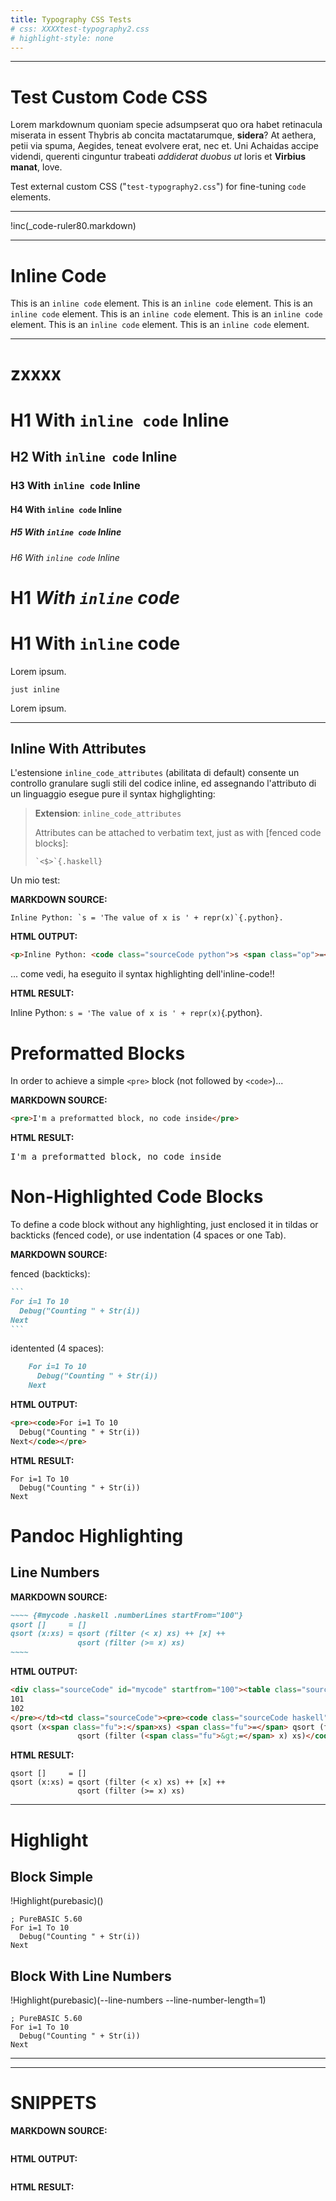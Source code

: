 ```yaml
---
title: Typography CSS Tests
# css: XXXXtest-typography2.css
# highlight-style: none
---
```



-------------

# Test Custom Code CSS

Lorem markdownum quoniam specie adsumpserat quo ora habet retinacula miserata in essent Thybris ab concita mactatarumque, **sidera**? At aethera, petii via spuma, Aegides, teneat evolvere erat, nec et. Uni Achaidas accipe videndi, querenti cinguntur trabeati *addiderat duobus ut* loris et **Virbius manat**, Iove.

Test external custom CSS ("`test-typography2.css`") for fine-tuning `code` elements.

----------------

!inc(_code-ruler80.markdown)

-------------

# Inline Code

This is an `inline code` element. This is an `inline code` element. This is an `inline code` element. This is an `inline code` element. This is an `inline code` element. This is an `inline code` element. This is an `inline code` element.

---------------------

# zxxxx


# H1 With `inline code` Inline

## H2 With `inline code` Inline

### H3 With `inline code` Inline

#### H4 With `inline code` Inline

##### H5 With `inline code` Inline

###### H6 With `inline code` Inline

# H1 _With `inline` code_

# H1 With `inline` code


Lorem ipsum.

`just inline`

Lorem ipsum.

---------------------

## Inline With Attributes

L'estensione `inline_code_attributes` (abilitata di default) consente un controllo granulare sugli stili del codice inline, ed assegnando l'attributo di un linguaggio esegue pure il syntax highglighting:

> __Extension__: `inline_code_attributes` 
>
> Attributes can be attached to verbatim text, just as with
[fenced code blocks]:
>
>     `<$>`{.haskell}

Un mio test:

__MARKDOWN SOURCE:__

``` 
Inline Python: `s = 'The value of x is ' + repr(x)`{.python}.
```

__HTML OUTPUT:__

``` html
<p>Inline Python: <code class="sourceCode python">s <span class="op">=</span> <span class="st">'The value of x is '</span> <span class="op">+</span> <span class="bu">repr</span>(x)</code>.</p>
```

... come vedi, ha eseguito il syntax highlighting dell'inline-code!!

__HTML RESULT:__

Inline Python: `s = 'The value of x is ' + repr(x)`{.python}.


# Preformatted Blocks

In order to achieve a simple `<pre>` block (not followed by  `<code>`)...


__MARKDOWN SOURCE:__

``` html
<pre>I'm a preformatted block, no code inside</pre>
```

__HTML RESULT:__

<pre>I'm a preformatted block, no code inside</pre>

# Non-Highlighted Code Blocks

To define a code block without any highlighting, just enclosed it in tildas or backticks (fenced code), or use indentation (4 spaces or one Tab).

__MARKDOWN SOURCE:__

fenced (backticks):

~~~~~~~~ markdown
```
For i=1 To 10
  Debug("Counting " + Str(i))
Next
```
~~~~~~~~

identented (4 spaces):

``` markdown
    For i=1 To 10
      Debug("Counting " + Str(i))
    Next
```

__HTML OUTPUT:__

``` html
<pre><code>For i=1 To 10
  Debug("Counting " + Str(i))
Next</code></pre>
```

__HTML RESULT:__

    For i=1 To 10
      Debug("Counting " + Str(i))
    Next


# Pandoc Highlighting

## Line Numbers

__MARKDOWN SOURCE:__

``` markdown
~~~~ {#mycode .haskell .numberLines startFrom="100"}
qsort []     = []
qsort (x:xs) = qsort (filter (< x) xs) ++ [x] ++
               qsort (filter (>= x) xs)
~~~~
```

__HTML OUTPUT:__

``` html
<div class="sourceCode" id="mycode" startfrom="100"><table class="sourceCode haskell numberLines"><tbody><tr class="sourceCode"><td class="lineNumbers"><pre>100
101
102
</pre></td><td class="sourceCode"><pre><code class="sourceCode haskell">qsort []     <span class="fu">=</span> []
qsort (x<span class="fu">:</span>xs) <span class="fu">=</span> qsort (filter (<span class="fu">&lt;</span> x) xs) <span class="fu">++</span> [x] <span class="fu">++</span>
               qsort (filter (<span class="fu">&gt;=</span> x) xs)</code></pre></td></tr></tbody></table></div>
```

__HTML RESULT:__

~~~~ {#mycode .haskell .numberLines startFrom="100"}
qsort []     = []
qsort (x:xs) = qsort (filter (< x) xs) ++ [x] ++
               qsort (filter (>= x) xs)
~~~~



----------------


# Highlight

## Block Simple

!Highlight(purebasic)()
~~~~~~~~~~
; PureBASIC 5.60
For i=1 To 10
  Debug("Counting " + Str(i))
Next
~~~~~~~~~~

## Block With Line Numbers

!Highlight(purebasic)(--line-numbers --line-number-length=1)
~~~~~~~~~~
; PureBASIC 5.60
For i=1 To 10
  Debug("Counting " + Str(i))
Next
~~~~~~~~~~

------
------

# SNIPPETS

__MARKDOWN SOURCE:__

``` markdown

```

__HTML OUTPUT:__

``` html

```

__HTML RESULT:__

